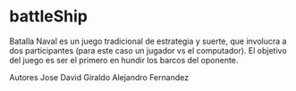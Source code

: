 # battleShip
Batalla Naval es un juego tradicional de estrategia y suerte, que involucra a dos participantes (para este caso un jugador vs el computador). 
El objetivo del juego es ser el primero en hundir los barcos del oponente.

Autores
Jose David Giraldo
Alejandro Fernandez
